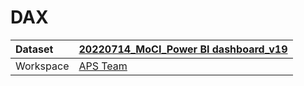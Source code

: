 



# DAX

|Dataset|[20220714_MoCI_Power BI dashboard_v19](./../20220714_MoCI_Power-BI-dashboard_v19.md)|
| :--- | :--- |
|Workspace|[APS Team](../../Workspaces/APS-Team.md)|
